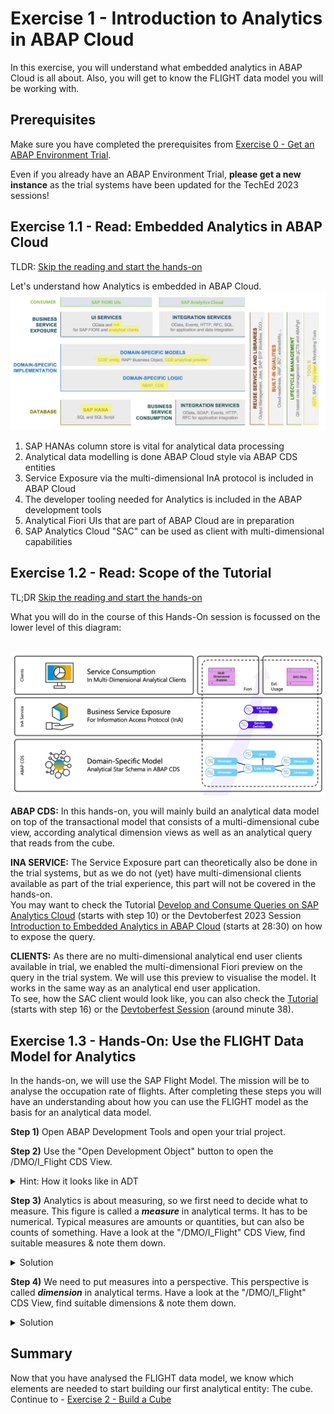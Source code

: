 # Exercise 1 - Introduction to Analytics in ABAP Cloud

In this exercise, you will understand what embedded analytics in ABAP Cloud is all about.
Also, you will get to know the FLIGHT data model you will be working with.

## Prerequisites

Make sure you have completed the prerequisites from [Exercise 0 - Get an ABAP Environment Trial](../ex0/README.md).

Even if you already have an ABAP Environment Trial, **please get a new instance** as the trial systems have been updated for the TechEd 2023 sessions!

## Exercise 1.1 - Read: Embedded Analytics in ABAP Cloud

TLDR: [Skip the reading and start the hands-on](#exercise-13---hands-on-use-the-flight-data-model-for-analytics)

Let's understand how Analytics is embedded in ABAP Cloud. 
<br>![](/exercises/ex1/images/01-EmbeddedAnalyticsInABAPCloud.png)
1. SAP HANAs column store is vital for analytical data processing
2. Analytical data modelling is done ABAP Cloud style via ABAP CDS entities
3. Service Exposure via the multi-dimensional InA protocol is included in ABAP Cloud
4. The developer tooling needed for Analytics is included in the ABAP development tools
5. Analytical Fiori UIs that are part of ABAP Cloud are in preparation
6. SAP Analytics Cloud "SAC" can be used as client with multi-dimensional capabilities

## Exercise 1.2 - Read: Scope of the Tutorial

TL;DR [Skip the reading and start the hands-on](#exercise-13---hands-on-use-the-flight-data-model-for-analytics)

What you will do in the course of this Hands-On session is focussed on the lower level of this diagram:

<br>![](/exercises/ex1/images/02-HandsOnScope.png)

**ABAP CDS:** In this hands-on, you will mainly build an analytical data model on top of the transactional model that consists of a multi-dimensional cube view, according analytical dimension views as well as an analytical query that reads from the cube.

**INA SERVICE:** The Service Exposure part can theoretically also be done in the trial systems, but as we do not (yet) have multi-dimensional clients 
available as part of the trial experience, this part will not be covered in the hands-on.<br>
You may want to check the Tutorial [Develop and Consume Queries on SAP Analytics Cloud](https://developers.sap.com/tutorials/abap-environment-analytics.html) (starts with step 10) or the Devtoberfest 2023 Session [Introduction to Embedded Analytics in ABAP Cloud](https://www.youtube.com/watch?v=2dIqQNnYKjY&list=PLBoQ2iTAoalS9Urg3jcyVjGtxb15Gudfq) (starts at 28:30) on how to expose the query.

**CLIENTS:** As there are no multi-dimensional analytical end user clients available in trial, we enabled the multi-dimensional Fiori preview on the query in the trial system. We will use this preview to visualise the model. It works in the same way as an analytical end user application.<br>
To see, how the SAC client would look like, you can also check the [Tutorial](https://developers.sap.com/tutorials/abap-environment-analytics.html) (starts with step 16) or the [Devtoberfest Session](https://www.youtube.com/watch?v=2dIqQNnYKjY&list=PLBoQ2iTAoalS9Urg3jcyVjGtxb15Gudfq) (around minute 38).


## Exercise 1.3 - Hands-On: Use the FLIGHT Data Model for Analytics

In the hands-on, we will use the SAP Flight Model. The mission will be to analyse the occupation rate of flights.
After completing these steps you will have an understanding about how you can use the FLIGHT model as the basis for an analytical data model.

**Step 1)**	Open ABAP Development Tools and open your trial project.

**Step 2)**	Use the "Open Development Object" button to open the /DMO/I_Flight CDS View. <details><summary>Hint: How it looks like in ADT</summary><p>![ABAP Development Tools](/exercises/ex1/images/03-ADTDemoFlight.png)</p></details>

**Step 3)** Analytics is about measuring, so we first need to decide what to measure. This figure is called a ***measure*** in analytical terms. It has to be numerical. Typical measures are amounts or quantities, but can also be counts of something. Have a look at the "/DMO/I_Flight" CDS View, find suitable measures & note them down.
<details><summary>Solution</summary><p>

 ```abap
 @AccessControl.authorizationCheck: #NOT_REQUIRED
 @EndUserText.label: 'Flight View - CDS Data Model'
 //...

 define view entity /DMO/I_Flight
  as select from /dmo/flight as Flight

 //...
 {
      //...

      /* A price is a typical measure */
      @Semantics.amount.currencyCode: 'CurrencyCode'
      Flight.price          as Price,

      //...

      /* Maximum Seats and Occupied Seats are numerical and will help calculating the occupation rate */
      Flight.seats_max      as MaximumSeats,
      Flight.seats_occupied as OccupiedSeats,

      //...
 }
```
</p></details>

**Step 4)** We need to put measures into a perspective. This perspective is called ***dimension*** in analytical terms.  Have a look at the "/DMO/I_Flight" CDS View, find suitable dimensions & note them down.
<details><summary>Solution</summary><p>

 ```abap
 @AccessControl.authorizationCheck: #NOT_REQUIRED
 @EndUserText.label: 'Flight View - CDS Data Model'
 //...

 define view entity /DMO/I_Flight
  as select from /dmo/flight as Flight

 //...
 {
  //...

  /* Key Fields are always dimensions */
  key Flight.carrier_id     as AirlineID,

  //...
  key Flight.connection_id  as ConnectionID,

  //...
  key Flight.flight_date    as FlightDate,

  //...

  /* Basically all fields that are no measures can be dimensions */
  Flight.plane_type_id  as PlaneType,

  //...
 }
```
</p></details>

## Summary

Now that you have analysed the FLIGHT data model, we know which elements are needed to start building our first analytical entity: The cube.
Continue to - [Exercise 2 - Build a Cube](../ex2/README.md)
